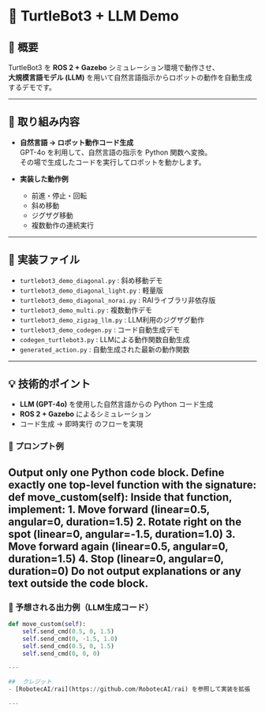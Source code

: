 # 🚀 TurtleBot3 + LLM Demo

## 📝 概要
TurtleBot3 を **ROS 2 + Gazebo** シミュレーション環境で動作させ、  
**大規模言語モデル (LLM)** を用いて自然言語指示からロボットの動作を自動生成するデモです。

---

## 🎯 取り組み内容
- **自然言語 → ロボット動作コード生成**  
  GPT-4o を利用して、自然言語の指示を Python 関数へ変換。  
  その場で生成したコードを実行してロボットを動かします。

- **実装した動作例**
  - 前進・停止・回転
  - 斜め移動
  - ジグザグ移動
  - 複数動作の連続実行

---

## 📂 実装ファイル
- `turtlebot3_demo_diagonal.py` : 斜め移動デモ
- `turtlebot3_demo_diagonal_light.py` : 軽量版
- `turtlebot3_demo_diagonal_norai.py` : RAIライブラリ非依存版
- `turtlebot3_demo_multi.py` : 複数動作デモ
- `turtlebot3_demo_zigzag_llm.py` : LLM利用のジグザグ動作
- `turtlebot3_demo_codegen.py` : コード自動生成デモ
- `codegen_turtlebot3.py` : LLMによる動作関数自動生成
- `generated_action.py` : 自動生成された最新の動作関数

---

## 💡 技術的ポイント
- **LLM (GPT-4o)** を使用した自然言語からの Python コード生成
- **ROS 2 + Gazebo** によるシミュレーション
- コード生成 → 即時実行 のフローを実現


### 🔹 プロンプト例
Output only one Python code block.
Define exactly one top-level function with the signature:
def move_custom(self):
Inside that function, implement:
	1.	Move forward (linear=0.5, angular=0, duration=1.5)
	2.	Rotate right on the spot (linear=0, angular=-1.5, duration=1.0)
	3.	Move forward again (linear=0.5, angular=0, duration=1.5)
	4.	Stop (linear=0, angular=0, duration=0)
Do not output explanations or any text outside the code block.
---
### 🔹 予想される出力例（LLM生成コード）
```python
def move_custom(self):
    self.send_cmd(0.5, 0, 1.5)
    self.send_cmd(0, -1.5, 1.0)
    self.send_cmd(0.5, 0, 1.5)
    self.send_cmd(0, 0, 0)

---

##  クレジット
- [RobotecAI/rai](https://github.com/RobotecAI/rai) を参照して実装を拡張

---
